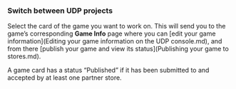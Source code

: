 ### Switch between UDP projects

Select the card of the game you want to work on. This will send you to the game’s corresponding **Game Info** page where you can [edit your game information](Editing your game information on the UDP console.md), and from there [publish your game and view its status](Publishing your game to stores.md).

A game card has a status “Published” if it has been submitted to and accepted by at least one partner store.

